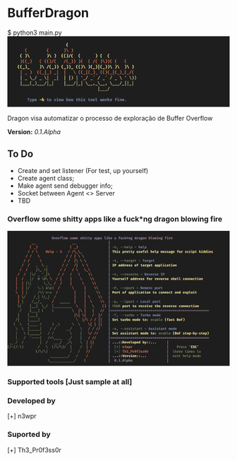 
# BufferDragon
$ python3 main.py<br>
![Logo](./rsc/img/01.png)

Dragon visa automatizar o processo de exploração de Buffer Overflow <br>

**Version:** *0.1.Alpha*

## To Do
* Create and set listener (For test, up yourself)
* Create agent class;
* Make agent send debugger info;
* Socket between Agent <> Server
* TBD

### Overflow some shitty apps like a fuck*ng dragon blowing fire
![Help screen](./rsc/img/02.png)


### Supported tools \[Just sample at all\]


### Developed by
[+] n3wpr<br>
### Suported by
[+] Th3_Pr0f3ss0r<br>
